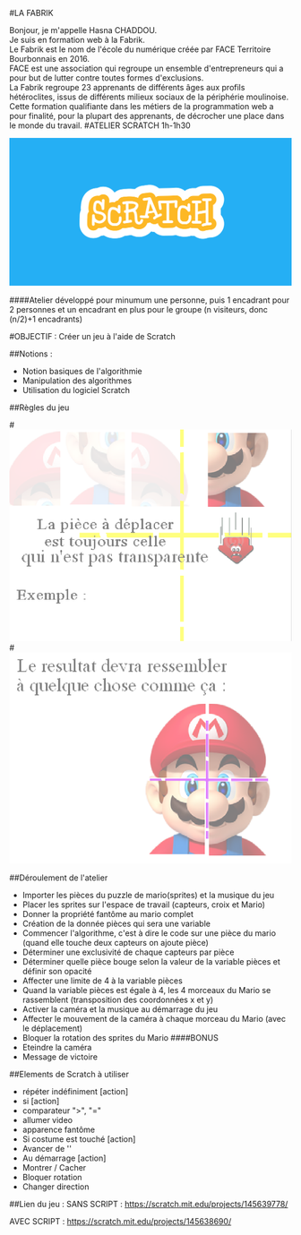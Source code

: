 #LA FABRIK

Bonjour, je m'appelle Hasna CHADDOU.  
Je suis en formation web à la Fabrik.  
Le Fabrik est le nom de l'école du numérique créée par FACE Territoire Bourbonnais en 2016.  
FACE est une association qui regroupe un ensemble d'entrepreneurs qui a pour but de lutter contre toutes formes d'exclusions.  
La Fabrik regroupe 23 apprenants de différents âges aux profils hétéroclites, issus de différents milieux sociaux de la périphérie moulinoise.  
Cette formation qualifiante dans les métiers de la programmation web a pour finalité, pour la plupart des apprenants, de décrocher une place dans le monde du travail.
#ATELIER SCRATCH 1h-1h30

![alt tag](scratch.png)

####Atelier développé pour minumum une personne, puis 1 encadrant pour 2 personnes et un encadrant en plus pour le groupe 
	(n visiteurs, donc (n/2)+1 encadrants)

#OBJECTIF : Créer un jeu à l'aide de Scratch

##Notions : 

- Notion basiques de l'algorithmie
- Manipulation des algorithmes
- Utilisation du logiciel Scratch

##Règles du jeu

#![alt tag](mario.png)  
#![alt tag](mario2.png)  

##Déroulement de l'atelier

- Importer les pièces du puzzle de mario(sprites) et la musique du jeu
- Placer les sprites sur l'espace de travail (capteurs, croix et Mario)
- Donner la propriété fantôme au mario complet
- Création de la donnée pièces qui sera une variable
- Commencer l'algorithme, c'est à dire le code sur une pièce du mario (quand elle touche deux capteurs on ajoute pièce)
- Déterminer une exclusivité de chaque capteurs par pièce
- Déterminer quelle pièce bouge selon la valeur de la variable pièces et définir son opacité
- Affecter une limite de 4 à la variable pièces
- Quand la variable pièces est égale à 4, les 4 morceaux du Mario se rassemblent (transposition des coordonnées x et y)
- Activer la caméra et la musique au démarrage du jeu
- Affecter le mouvement de la caméra à chaque morceau du Mario (avec le déplacement)
- Bloquer la rotation des sprites du Mario
####BONUS
- Eteindre la caméra
- Message de victoire

##Elements de Scratch à utiliser

- répéter indéfiniment  [action]
- si  [action]
- comparateur ">", "="
- allumer video
- apparence fantôme
- Si costume est touché [action]
- Avancer de ''
- Au démarrage [action]
- Montrer / Cacher
- Bloquer rotation
- Changer direction

##Lien du jeu :
SANS SCRIPT : <https://scratch.mit.edu/projects/145639778/>

AVEC SCRIPT : <https://scratch.mit.edu/projects/145638690/>